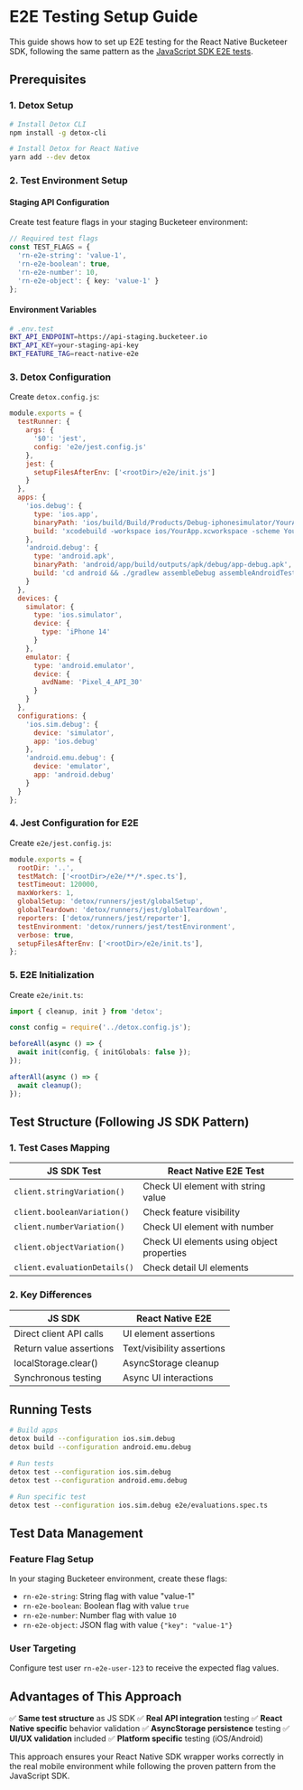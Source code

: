 # E2E Testing Setup Guide

This guide shows how to set up E2E testing for the React Native Bucketeer SDK, following the same pattern as the [JavaScript SDK E2E tests](https://github.com/bucketeer-io/javascript-client-sdk/blob/main/e2e/evaluations.spec.ts).

## Prerequisites

### 1. Detox Setup
```bash
# Install Detox CLI
npm install -g detox-cli

# Install Detox for React Native
yarn add --dev detox
```

### 2. Test Environment Setup

#### Staging API Configuration
Create test feature flags in your staging Bucketeer environment:

```typescript
// Required test flags
const TEST_FLAGS = {
  'rn-e2e-string': 'value-1',
  'rn-e2e-boolean': true, 
  'rn-e2e-number': 10,
  'rn-e2e-object': { key: 'value-1' }
};
```

#### Environment Variables
```bash
# .env.test
BKT_API_ENDPOINT=https://api-staging.bucketeer.io
BKT_API_KEY=your-staging-api-key
BKT_FEATURE_TAG=react-native-e2e
```

### 3. Detox Configuration

Create `detox.config.js`:
```javascript
module.exports = {
  testRunner: {
    args: {
      '$0': 'jest',
      config: 'e2e/jest.config.js'
    },
    jest: {
      setupFilesAfterEnv: ['<rootDir>/e2e/init.js']
    }
  },
  apps: {
    'ios.debug': {
      type: 'ios.app',
      binaryPath: 'ios/build/Build/Products/Debug-iphonesimulator/YourApp.app',
      build: 'xcodebuild -workspace ios/YourApp.xcworkspace -scheme YourApp -configuration Debug -sdk iphonesimulator -derivedDataPath ios/build'
    },
    'android.debug': {
      type: 'android.apk',
      binaryPath: 'android/app/build/outputs/apk/debug/app-debug.apk',
      build: 'cd android && ./gradlew assembleDebug assembleAndroidTest -DtestBuildType=debug && cd ..'
    }
  },
  devices: {
    simulator: {
      type: 'ios.simulator',
      device: {
        type: 'iPhone 14'
      }
    },
    emulator: {
      type: 'android.emulator',
      device: {
        avdName: 'Pixel_4_API_30'
      }
    }
  },
  configurations: {
    'ios.sim.debug': {
      device: 'simulator',
      app: 'ios.debug'
    },
    'android.emu.debug': {
      device: 'emulator', 
      app: 'android.debug'
    }
  }
};
```

### 4. Jest Configuration for E2E

Create `e2e/jest.config.js`:
```javascript
module.exports = {
  rootDir: '..',
  testMatch: ['<rootDir>/e2e/**/*.spec.ts'],
  testTimeout: 120000,
  maxWorkers: 1,
  globalSetup: 'detox/runners/jest/globalSetup',
  globalTeardown: 'detox/runners/jest/globalTeardown',
  reporters: ['detox/runners/jest/reporter'],
  testEnvironment: 'detox/runners/jest/testEnvironment',
  verbose: true,
  setupFilesAfterEnv: ['<rootDir>/e2e/init.ts'],
};
```

### 5. E2E Initialization

Create `e2e/init.ts`:
```typescript
import { cleanup, init } from 'detox';

const config = require('../detox.config.js');

beforeAll(async () => {
  await init(config, { initGlobals: false });
});

afterAll(async () => {
  await cleanup();
});
```

## Test Structure (Following JS SDK Pattern)

### 1. Test Cases Mapping

| JS SDK Test | React Native E2E Test |
|------------|----------------------|
| `client.stringVariation()` | Check UI element with string value |
| `client.booleanVariation()` | Check feature visibility |
| `client.numberVariation()` | Check UI element with number |
| `client.objectVariation()` | Check UI elements using object properties |
| `client.evaluationDetails()` | Check detail UI elements |

### 2. Key Differences

| JS SDK | React Native E2E |
|--------|------------------|
| Direct client API calls | UI element assertions |
| Return value assertions | Text/visibility assertions |
| localStorage.clear() | AsyncStorage cleanup |
| Synchronous testing | Async UI interactions |

## Running Tests

```bash
# Build apps
detox build --configuration ios.sim.debug
detox build --configuration android.emu.debug

# Run tests
detox test --configuration ios.sim.debug
detox test --configuration android.emu.debug

# Run specific test
detox test --configuration ios.sim.debug e2e/evaluations.spec.ts
```

## Test Data Management

### Feature Flag Setup
In your staging Bucketeer environment, create these flags:
- `rn-e2e-string`: String flag with value "value-1"
- `rn-e2e-boolean`: Boolean flag with value `true`
- `rn-e2e-number`: Number flag with value `10`
- `rn-e2e-object`: JSON flag with value `{"key": "value-1"}`

### User Targeting
Configure test user `rn-e2e-user-123` to receive the expected flag values.

## Advantages of This Approach

✅ **Same test structure** as JS SDK
✅ **Real API integration** testing
✅ **React Native specific** behavior validation
✅ **AsyncStorage persistence** testing
✅ **UI/UX validation** included
✅ **Platform specific** testing (iOS/Android)

This approach ensures your React Native SDK wrapper works correctly in the real mobile environment while following the proven pattern from the JavaScript SDK.
